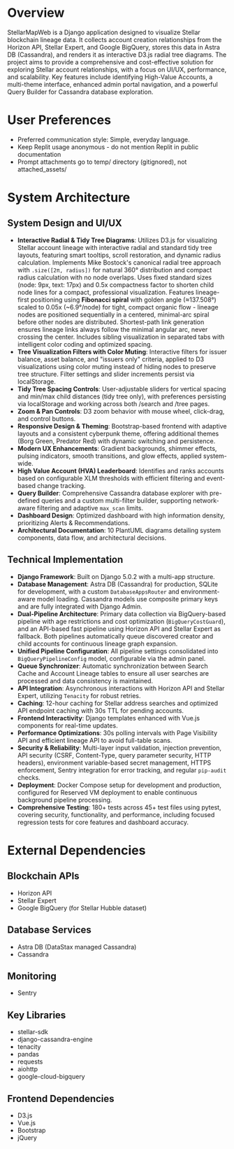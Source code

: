 # Overview
StellarMapWeb is a Django application designed to visualize Stellar blockchain lineage data. It collects account creation relationships from the Horizon API, Stellar Expert, and Google BigQuery, stores this data in Astra DB (Cassandra), and renders it as interactive D3.js radial tree diagrams. The project aims to provide a comprehensive and cost-effective solution for exploring Stellar account relationships, with a focus on UI/UX, performance, and scalability. Key features include identifying High-Value Accounts, a multi-theme interface, enhanced admin portal navigation, and a powerful Query Builder for Cassandra database exploration.

# User Preferences
- Preferred communication style: Simple, everyday language.
- Keep Replit usage anonymous - do not mention Replit in public documentation
- Prompt attachments go to temp/ directory (gitignored), not attached_assets/

# System Architecture

## System Design and UI/UX
- **Interactive Radial & Tidy Tree Diagrams**: Utilizes D3.js for visualizing Stellar account lineage with interactive radial and standard tidy tree layouts, featuring smart tooltips, scroll restoration, and dynamic radius calculation. Implements Mike Bostock's canonical radial tree approach with `.size([2π, radius])` for natural 360° distribution and compact radius calculation with no node overlaps. Uses fixed standard sizes (node: 9px, text: 17px) and 0.5x compactness factor to shorten child node lines for a compact, professional visualization. Features lineage-first positioning using **Fibonacci spiral** with golden angle (≈137.508°) scaled to 0.05x (~6.9°/node) for tight, compact organic flow - lineage nodes are positioned sequentially in a centered, minimal-arc spiral before other nodes are distributed. Shortest-path link generation ensures lineage links always follow the minimal angular arc, never crossing the center. Includes sibling visualization in separated tabs with intelligent color coding and optimized spacing.
- **Tree Visualization Filters with Color Muting**: Interactive filters for issuer balance, asset balance, and "issuers only" criteria, applied to D3 visualizations using color muting instead of hiding nodes to preserve tree structure. Filter settings and slider increments persist via localStorage.
- **Tidy Tree Spacing Controls**: User-adjustable sliders for vertical spacing and min/max child distances (tidy tree only), with preferences persisting via localStorage and working across both /search and /tree pages.
- **Zoom & Pan Controls**: D3 zoom behavior with mouse wheel, click-drag, and control buttons.
- **Responsive Design & Theming**: Bootstrap-based frontend with adaptive layouts and a consistent cyberpunk theme, offering additional themes (Borg Green, Predator Red) with dynamic switching and persistence.
- **Modern UX Enhancements**: Gradient backgrounds, shimmer effects, pulsing indicators, smooth transitions, and glow effects, applied system-wide.
- **High Value Account (HVA) Leaderboard**: Identifies and ranks accounts based on configurable XLM thresholds with efficient filtering and event-based change tracking.
- **Query Builder**: Comprehensive Cassandra database explorer with pre-defined queries and a custom multi-filter builder, supporting network-aware filtering and adaptive `max_scan` limits.
- **Dashboard Design**: Optimized dashboard with high information density, prioritizing Alerts & Recommendations.
- **Architectural Documentation**: 10 PlantUML diagrams detailing system components, data flow, and architectural decisions.

## Technical Implementation
- **Django Framework**: Built on Django 5.0.2 with a multi-app structure.
- **Database Management**: Astra DB (Cassandra) for production, SQLite for development, with a custom `DatabaseAppsRouter` and environment-aware model loading. Cassandra models use composite primary keys and are fully integrated with Django Admin.
- **Dual-Pipeline Architecture**: Primary data collection via BigQuery-based pipeline with age restrictions and cost optimization (`BigQueryCostGuard`), and an API-based fast pipeline using Horizon API and Stellar Expert as fallback. Both pipelines automatically queue discovered creator and child accounts for continuous lineage graph expansion.
- **Unified Pipeline Configuration**: All pipeline settings consolidated into `BigQueryPipelineConfig` model, configurable via the admin panel.
- **Queue Synchronizer**: Automatic synchronization between Search Cache and Account Lineage tables to ensure all user searches are processed and data consistency is maintained.
- **API Integration**: Asynchronous interactions with Horizon API and Stellar Expert, utilizing `Tenacity` for robust retries.
- **Caching**: 12-hour caching for Stellar address searches and optimized API endpoint caching with 30s TTL for pending accounts.
- **Frontend Interactivity**: Django templates enhanced with Vue.js components for real-time updates.
- **Performance Optimizations**: 30s polling intervals with Page Visibility API and efficient lineage API to avoid full-table scans.
- **Security & Reliability**: Multi-layer input validation, injection prevention, API security (CSRF, Content-Type, query parameter security, HTTP headers), environment variable-based secret management, HTTPS enforcement, Sentry integration for error tracking, and regular `pip-audit` checks.
- **Deployment**: Docker Compose setup for development and production, configured for Reserved VM deployment to enable continuous background pipeline processing.
- **Comprehensive Testing**: 180+ tests across 45+ test files using pytest, covering security, functionality, and performance, including focused regression tests for core features and dashboard accuracy.

# External Dependencies

## Blockchain APIs
- Horizon API
- Stellar Expert
- Google BigQuery (for Stellar Hubble dataset)

## Database Services
- Astra DB (DataStax managed Cassandra)
- Cassandra

## Monitoring
- Sentry

## Key Libraries
- stellar-sdk
- django-cassandra-engine
- tenacity
- pandas
- requests
- aiohttp
- google-cloud-bigquery

## Frontend Dependencies
- D3.js
- Vue.js
- Bootstrap
- jQuery